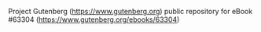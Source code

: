 Project Gutenberg (https://www.gutenberg.org) public repository for eBook #63304 (https://www.gutenberg.org/ebooks/63304)
